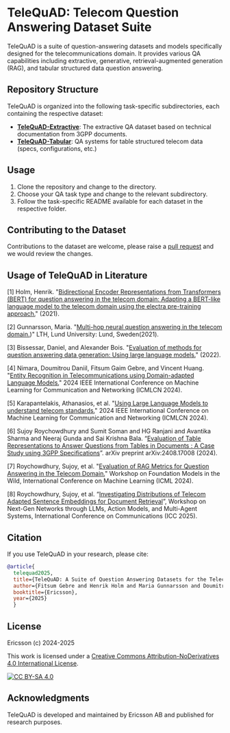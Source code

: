 # TeleQuAD: Telecom Question Answering Dataset Suite

TeleQuAD is a suite of question-answering datasets and models specifically designed for the telecommunications domain.
It provides various QA capabilities including extractive, generative, retrieval-augmented generation (RAG), and tabular structured data question answering.


## Repository Structure

TeleQuAD is organized into the following task-specific subdirectories, each containing the respective dataset:

- [**TeleQuAD-Extractive**](./extractive/v4/): The extractive QA dataset based on technical documentation from 3GPP documents.
- [**TeleQuAD-Tabular**](./tabular/v1/): QA systems for table structured telecom data (specs, configurations, etc.)

## Usage

1. Clone the repository and change to the directory.
2. Choose your QA task type and change to the relevant subdirectory.
3. Follow the task-specific README available for each dataset in the respective folder.

## Contributing to the Dataset

Contributions to the dataset are welcome, please raise a [pull request](https://docs.github.com/en/pull-requests/collaborating-with-pull-requests/proposing-changes-to-your-work-with-pull-requests/about-pull-requests) and we would review the changes.

## Usage of TeleQuAD in Literature

[1] Holm, Henrik. "[Bidirectional Encoder Representations from Transformers (BERT) for question answering in the telecom domain: Adapting a BERT-like language model to the telecom domain using the electra pre-training approach.](https://www.diva-portal.org/smash/get/diva2%253A1591952/FULLTEXT01.pdf)" (2021).

[2] Gunnarsson, Maria. "[Multi-hop neural question answering in the telecom domain.](https://lup.lub.lu.se/luur/download?func%253DdownloadFile%2526recordOId%253D9063863%2526fileOId%253D9063864))" LTH, Lund University: Lund, Sweden(2021).

[3] Bissessar, Daniel, and Alexander Bois. "[Evaluation of methods for question answering data generation: Using large language models.](https://www.diva-portal.org/smash/get/diva2%253A1692087/FULLTEXT01.pdf)" (2022).

[4] Nimara, Doumitrou Daniil, Fitsum Gaim Gebre, and Vincent Huang. "[Entity Recognition in Telecommunications using Domain-adapted Language Models.](https://ieeexplore.ieee.org/abstract/document/10624809/)" 2024 IEEE International Conference on Machine Learning for Communication and Networking (ICMLCN 2024).

[5] Karapantelakis, Athanasios, et al. "[Using Large Language Models to understand telecom standards.](https://ieeexplore.ieee.org/abstract/document/10624786)" 2024 IEEE International Conference on Machine Learning for Communication and Networking (ICMLCN 2024).

[6] Sujoy Roychowdhury and Sumit Soman and HG Ranjani and Avantika Sharma and Neeraj Gunda and Sai Krishna Bala. “[Evaluation of Table Representations to Answer Questions from Tables in Documents : A Case Study using 3GPP Specifications](https://arxiv.org/pdf/2408.17008)”. arXiv preprint arXiv:2408.17008 (2024).

[7] Roychowdhury, Sujoy, et al. "[Evaluation of RAG Metrics for Question Answering in the Telecom Domain.](https://openreview.net/forum?id%253DL74piNoToX)" Workshop on Foundation Models in the Wild, International Conference on Machine Learning (ICML 2024). 

[8] Roychowdhury, Sujoy, et al. “[Investigating Distributions of Telecom Adapted Sentence Embeddings for Document Retrieval](https://arxiv.org/pdf/2406.12336)”, Workshop on Next-Gen Networks through LLMs, Action Models, and Multi-Agent Systems, International Conference on Communications (ICC 2025).



## Citation

If you use TeleQuAD in your research, please cite:

```bibtex
@article{
  telequad2025,
  title={TeleQuAD: A Suite of Question Answering Datasets for the Telecom Domain},
  author={Fitsum Gebre and Henrik Holm and Maria Gunnarsson and Doumitrou Nimara and Jieqiang Wei and Vincent Huang and Avantika Sharma and H G Ranjani},
  booktitle={Ericsson},
  year={2025}
  }
```

## License

Ericsson (c) 2024-2025

This work is licensed under a [Creative Commons Attribution-NoDerivatives 4.0 International License][cc-by-nd].

[![CC BY-SA 4.0][cc-by-nd-image]][cc-by-nd]

[cc-by-nd]: https://creativecommons.org/licenses/by-nd/4.0/
[cc-by-nd-image]: https://licensebuttons.net/l/by-nd/4.0/88x31.png

## Acknowledgments

TeleQuAD is developed and maintained by Ericsson AB and published for research purposes.